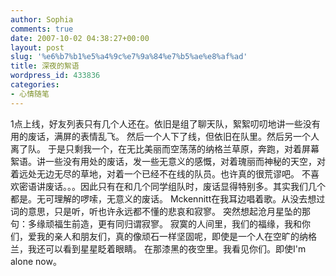 ```yaml
---
author: Sophia
comments: true
date: 2007-10-02 04:38:27+00:00
layout: post
slug: '%e6%b7%b1%e5%a4%9c%e7%9a%84%e7%b5%ae%e8%af%ad'
title: 深夜的絮语
wordpress_id: 433836
categories:
- 心情随笔
---
```


1点上线，好友列表只有几个人还在。依旧是组了聊天队，絮絮叨叨地讲一些没有用的废话，满屏的表情乱飞。
然后一个人下了线，但依旧在队里。然后另一个人离了队。
于是只剩我一个，在无比美丽而空荡荡的纳格兰草原，奔跑，对着屏幕絮语。讲一些没有用处的废话，发一些无意义的感慨，对着瑰丽而神秘的天空，对着远处无边无尽的草地，对着一个已经不在线的队员。也许真的很荒谬吧。
不喜欢密语讲废话。。。因此只有在和几个同学组队时，废话显得特别多。其实我们几个都是。无可理解的啰嗦，无意义的废话。
Mckennitt在我耳边唱着歌。从没去想过词的意思，只是听，听也许永远都不懂的悲哀和寂寥。
突然想起沧月星坠的那句：多缘顽福生前造，更有同归谓寂寥。
寂寞的人间里，我们的福缘，我和你们，爱我的亲人和朋友们，真的像顽石一样坚固呢，即使是一个人在空旷的纳格兰，我还可以看到星星眨着眼睛。
在那漆黑的夜空里。我看见你们。即使I'm alone now。

